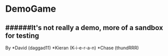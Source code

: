 DemoGame
========
######It's not really a demo, more of a sandbox for testing
---
By
*David (daggad11)
*Kieran (K-i-e-r-a-n)
*Chase (thundRRR)
